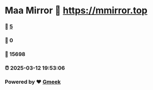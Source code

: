 # Maa Mirror :link: https://mmirror.top 
### :page_facing_up: [5](https://mmirror.top/tag.html) 
### :speech_balloon: 0 
### :hibiscus: 15698 
### :alarm_clock: 2025-03-12 19:53:06 
### Powered by :heart: [Gmeek](https://github.com/Meekdai/Gmeek)
